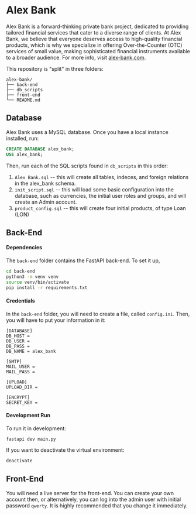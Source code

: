 # Alex Bank
Alex Bank is a forward-thinking private bank project, dedicated to providing tailored financial services that cater to a diverse range of clients. At Alex Bank, we believe that everyone deserves access to high-quality financial products, which is why we specialize in offering Over-the-Counter (OTC) services of small value, making sophisticated financial instruments available to a broader audience. For more info, visit [alex-bank.com](https://alex-bank.com).

This repository is "split" in three folders:
```plaintext
alex-bank/
├── back-end
├── db_scripts
├── front-end
└── README.md
```

## Database 
Alex Bank uses a MySQL database. Once you have a local instance installed, run: 
```sql
CREATE DATABASE alex_bank;
USE alex_bank;
```
Then, run each of the SQL scripts found in `db_scripts` in this order:
1. `Alex Bank.sql` -- this will create all tables, indeces, and foreign relations in the alex_bank schema. 
2. `init_script.sql` -- this will load some basic configuration into the database, such as currencies, the initial user roles and groups, and will create an Admin account. 
3. `product_config.sql` -- this will create four initial products, of type Loan (LON)

## Back-End 
#### Dependencies 
The `back-end` folder contains the FastAPI back-end. To set it up, 
```sh
cd back-end
python3 -m venv venv
source venv/bin/activate 
pip install -r requirements.txt 
```

#### Credentials
In the `back-end` folder, you will need to create a file, called `config.ini`. Then, you will have to put your information in it: 
```
[DATABASE]
DB_HOST = 
DB_USER = 
DB_PASS = 
DB_NAME = alex_bank

[SMTP]
MAIL_USER = 
MAIL_PASS = 

[UPLOAD]
UPLOAD_DIR = 

[ENCRYPT]
SECRET_KEY = 
```

#### Development Run 
To run it in development:
```
fastapi dev main.py
```
If you want to deactivate the virtual environment:
```sh
deactivate
```
## Front-End 
You will need a live server for the front-end. You can create your own account then, or alternatively, you can log into the admin user with initial password `qwerty`. It is highly recommended that you change it immediately. 

